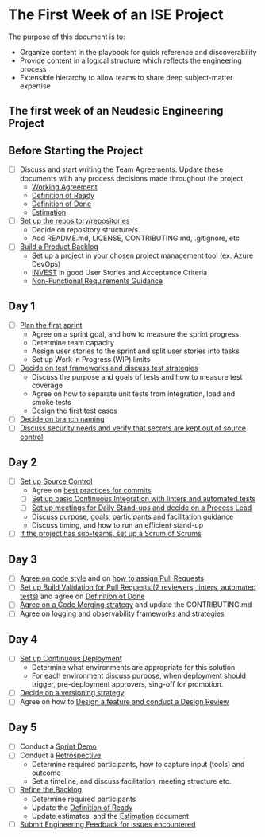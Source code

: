 # The First Week of an ISE Project

The purpose of this document is to:

- Organize content in the playbook for quick reference and discoverability
- Provide content in a logical structure which reflects the engineering process
- Extensible hierarchy to allow teams to share deep subject-matter expertise

## The first week of an Neudesic Engineering Project

## Before Starting the Project

- [ ] Discuss and start writing the Team Agreements. Update these documents with any process decisions made throughout the project
  - [Working Agreement](agile-development/team-agreements/working-agreement.md)
  - [Definition of Ready](agile-development/team-agreements/definition-of-ready.md)
  - [Definition of Done](agile-development/team-agreements/definition-of-done.md)
  - [Estimation](agile-development/ceremonies.md#estimation)
- [ ] [Set up the repository/repositories](source-control/README.md#creating-a-new-repository)
  - Decide on repository structure/s
  - Add README.md, LICENSE, CONTRIBUTING.md, .gitignore, etc
- [ ] [Build a Product Backlog](agile-development/advanced-topics/backlog-management)
  - Set up a project in your chosen project management tool (ex. Azure DevOps)
  - [INVEST](https://en.wikipedia.org/wiki/INVEST_(mnemonic)) in good User Stories and Acceptance Criteria
  - [Non-Functional Requirements Guidance](design/design-patterns/non-functional-requirements-capture-guide.md)

## Day 1

- [ ] [Plan the first sprint](agile-development/ceremonies.md#sprint-planning)
  - Agree on a sprint goal, and how to measure the sprint progress
  - Determine team capacity
  - Assign user stories to the sprint and split user stories into tasks
  - Set up Work in Progress (WIP) limits
- [ ] [Decide on test frameworks and discuss test strategies](automated-testing/README.md)
  - Discuss the purpose and goals of tests and how to measure test coverage
  - Agree on how to separate unit tests from integration, load and smoke tests
  - Design the first test cases
- [ ] [Decide on branch naming](source-control/naming-branches.md)
- [ ] [Discuss security needs and verify that secrets are kept out of source control](./CI-CD/dev-sec-ops/secrets-management/README.md)

## Day 2

- [ ] [Set up Source Control](source-control/README.md)
  - Agree on [best practices for commits](source-control/git-guidance/README.md#commit-best-practices)
  - [ ] [Set up basic Continuous Integration with linters and automated tests](./CI-CD/continuous-integration.md)
  - [ ] [Set up meetings for Daily Stand-ups and decide on a Process Lead](agile-development/ceremonies.md#stand-up)
  - Discuss purpose, goals, participants and facilitation guidance
  - Discuss timing, and how to run an efficient stand-up
- [ ] [If the project has sub-teams, set up a Scrum of Scrums](agile-development/advanced-topics/effective-organization/scrum-of-scrums.md)

## Day 3

- [ ] [Agree on code style](code-reviews/README.md) and on [how to assign Pull Requests](code-reviews/pull-requests.md)
- [ ] [Set up Build Validation for Pull Requests (2 reviewers, linters, automated tests)](code-reviews/README.md) and agree on [Definition of Done](agile-development/team-agreements/definition-of-done.md)
- [ ] [Agree on a Code Merging strategy](source-control/merge-strategies.md) and update the CONTRIBUTING.md
- [ ] [Agree on logging and observability frameworks and strategies](observability/README.md)

## Day 4

- [ ] [Set up Continuous Deployment](./CI-CD/continuous-delivery.md)
  - Determine what environments are appropriate for this solution
  - For each environment discuss purpose, when deployment should trigger, pre-deployment approvers, sing-off for promotion.
- [ ] [Decide on a versioning strategy](source-control/component-versioning.md)
- [ ] Agree on how to [Design a feature and conduct a Design Review](design/design-reviews/README.md)

## Day 5

- [ ] Conduct a [Sprint Demo](agile-development/ceremonies.md#sprint-demo)
- [ ] Conduct a [Retrospective](agile-development/ceremonies.md#retrospectives)
  - Determine required participants, how to capture input (tools) and outcome
  - Set a timeline, and discuss facilitation, meeting structure etc.
- [ ] [Refine the Backlog](agile-development/advanced-topics/backlog-management)
  - Determine required participants
  - Update the [Definition of Ready](agile-development/team-agreements/definition-of-ready.md)
  - Update estimates, and the [Estimation](agile-development/ceremonies.md#estimation) document
- [ ] [Submit Engineering Feedback for issues encountered](engineering-feedback/README.md)
